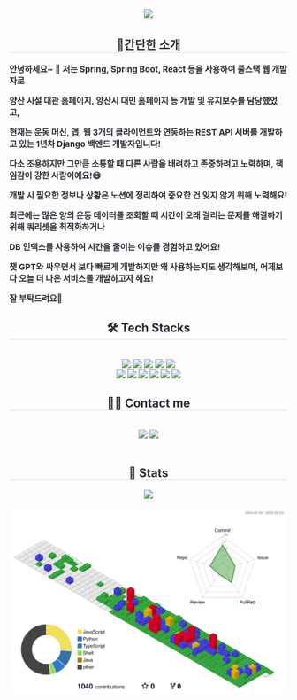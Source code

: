<div align= "center">
    <img src="https://capsule-render.vercel.app/api?type=waving&color=gradient&height=180&text=Introduce%20My%20GitHub🖐&animation=twinkling&fontColor=353b41&fontSize=60" />
</div>
<div align="center">
    <h2 style="border-bottom: 1px solid #d8dee4; color: #282d33;"> 🎉간단한 소개 </h2>   
</div>        
<div style="font-weight:700; font-size:15px; color:#282d33;">        
  <p style="text-align:left;">안녕하세요~ 👋 저는 Spring, Spring Boot, React 등을 사용하여 풀스택 웹 개발자로</p>
  <p style="text-align:left;">양산 시설 대관 홈페이지, 양산시 대민 홈페이지 등 개발 및 유지보수를 담당했었고,</p>
  <p style="text-align:left;">현재는 운동 머신, 앱, 웹 3개의 클라이언트와 연동하는 REST API 서버를 개발하고 있는 1년차 Django 백엔드 개발자입니다!</p>
  <p style="text-align:left;">다소 조용하지만 그만큼 소통할 때 다른 사람을 배려하고 존중하려고 노력하며, 책임감이 강한 사람이예요!😄</p>
  <p style="text-align:left;">개발 시 필요한 정보나 상황은 노션에 정리하여 중요한 건 잊지 않기 위해 노력해요! </p>
  <p style="text-align:left;">최근에는 많은 양의 운동 데이터를 조회할 때 시간이 오래 걸리는 문제를 해결하기 위해 쿼리셋을 최적화하거나 </p>
  <p style="text-align:left;">DB 인덱스를 사용하여 시간을 줄이는 이슈를 경험하고 있어요!</p>
  <p style="text-align:left;">챗 GPT와 싸우면서 보다 빠르게 개발하지만 왜 사용하는지도 생각해보며, 어제보다 오늘 더 나은 서비스를 개발하고자 해요!</p>
  <p style="text-align:left;">잘 부탁드려요🫡</p>
</div>
<div align= "center">
    <h2 style="border-bottom: 1px solid #d8dee4; color: #282d33;"> 🛠️ Tech Stacks </h2> <br> 
    <div style="margin: 0 auto; text-align: center;" align= "center"> 
      <img src="https://img.shields.io/badge/Java-007396?style=flat-square&logo=Java&logoColor=white">
      <img src="https://img.shields.io/badge/Python-3776AB?style=flat-square&logo=Python&logoColor=white">
      <img src="https://img.shields.io/badge/Javascript-F7DF1E?style=flat-square&logo=Javascript&logoColor=white">                                  
      <img src="https://img.shields.io/badge/React-61DAFB?style=flat-square&logo=React&logoColor=white">
      <img src="https://img.shields.io/badge/Recoil-0179f3?style=flat-square&logo=Recoil&logoColor=white">
      <br/><img src="https://img.shields.io/badge/Django-092E20?style=flat-square&logo=Django&logoColor=white">        
      <img src="https://img.shields.io/badge/Spring Boot-6DB33F?style=flat-square&logo=Spring Boot&logoColor=white">
      <img src="https://img.shields.io/badge/Spring-6DB33F?style=flat-square&logo=Spring&logoColor=white">
      <img src="https://img.shields.io/badge/Docker-2496ED?style=flat-square&logo=Docker&logoColor=white">        
      <img src="https://img.shields.io/badge/Git-F05032?style=flat-square&logo=Git&logoColor=white">          
      <img src="https://img.shields.io/badge/Linux-FCC624?style=flat-square&logo=Linux&logoColor=white">                    
    </div>
</div>
<div align= "center">
<h2 style="border-bottom: 1px solid #d8dee4; color: #282d33;"> 🧑‍💻 Contact me </h2> <br> 
</div>
<div align= "center"> 
    <a href=https://precious-value.tistory.com/> <img src="https://img.shields.io/badge/Tistory-FF5544?style=flat-square&logo=Tistory&logoColor=white&link=https://precious-value.tistory.com/"> </a>
    <a href=https://github.com/dedel009/> <img src="https://img.shields.io/badge/Github-181717?style=flat-square&logo=Github&logoColor=white"></a>
</div><br> 
<div align= "center"> 
    <h2 style="border-bottom: 1px solid #d8dee4; color: #282d33;"> 🏅 Stats </h2>    
    <img src="https://github-readme-stats.vercel.app/api/top-langs/?username=dedel009&layout=compact&bg_color=180,00000000,&title_color=000000&text_color=000000"/> 
</div>          
        
![](./profile-3d-contrib/profile-gitblock.svg)             
        
  

